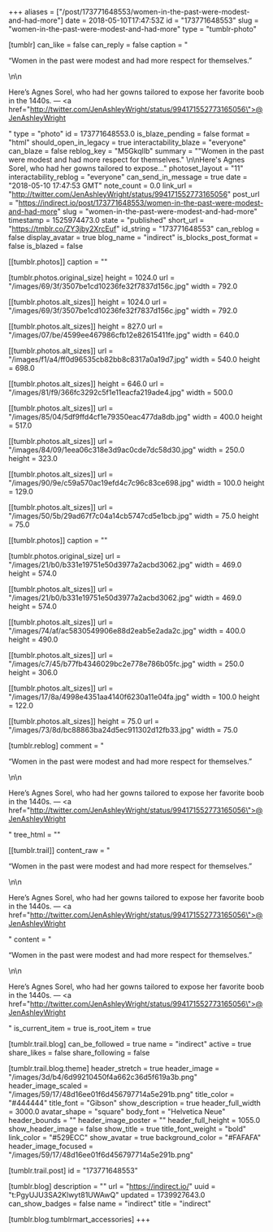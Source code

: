 +++
aliases = ["/post/173771648553/women-in-the-past-were-modest-and-had-more"]
date = 2018-05-10T17:47:53Z
id = "173771648553"
slug = "women-in-the-past-were-modest-and-had-more"
type = "tumblr-photo"

[tumblr]
can_like = false
can_reply = false
caption = "<p>&ldquo;Women in the past were modest and had more respect for themselves.&rdquo; </p>\n\n<p>Here&rsquo;s Agnes Sorel, who had her gowns tailored to expose her favorite boob in the 1440s. — <a href=\"http://twitter.com/JenAshleyWright/status/994171552773165056\">@JenAshleyWright</a></p>"
type = "photo"
id = 173771648553.0
is_blaze_pending = false
format = "html"
should_open_in_legacy = true
interactability_blaze = "everyone"
can_blaze = false
reblog_key = "M5Gkqllb"
summary = "\"Women in the past were modest and had more respect for themselves.\" \n\nHere's Agnes Sorel, who had her gowns tailored to expose..."
photoset_layout = "11"
interactability_reblog = "everyone"
can_send_in_message = true
date = "2018-05-10 17:47:53 GMT"
note_count = 0.0
link_url = "http://twitter.com/JenAshleyWright/status/994171552773165056"
post_url = "https://indirect.io/post/173771648553/women-in-the-past-were-modest-and-had-more"
slug = "women-in-the-past-were-modest-and-had-more"
timestamp = 1525974473.0
state = "published"
short_url = "https://tmblr.co/ZY3jby2XrcEuf"
id_string = "173771648553"
can_reblog = false
display_avatar = true
blog_name = "indirect"
is_blocks_post_format = false
is_blazed = false

[[tumblr.photos]]
caption = ""

[tumblr.photos.original_size]
height = 1024.0
url = "/images/69/3f/3507be1cd10236fe32f7837d156c.jpg"
width = 792.0

[[tumblr.photos.alt_sizes]]
height = 1024.0
url = "/images/69/3f/3507be1cd10236fe32f7837d156c.jpg"
width = 792.0

[[tumblr.photos.alt_sizes]]
height = 827.0
url = "/images/07/be/4599ee467986cfb12e82615411fe.jpg"
width = 640.0

[[tumblr.photos.alt_sizes]]
url = "/images/f1/a4/ff0d96535cb82bb8c8317a0a19d7.jpg"
width = 540.0
height = 698.0

[[tumblr.photos.alt_sizes]]
height = 646.0
url = "/images/81/f9/366fc3292c5f1e11eacfa219ade4.jpg"
width = 500.0

[[tumblr.photos.alt_sizes]]
url = "/images/85/04/5df9ffd4cf1e79350eac477da8db.jpg"
width = 400.0
height = 517.0

[[tumblr.photos.alt_sizes]]
url = "/images/84/09/1eea06c318e3d9ac0cde7dc58d30.jpg"
width = 250.0
height = 323.0

[[tumblr.photos.alt_sizes]]
url = "/images/90/9e/c59a570ac19efd4c7c96c83ce698.jpg"
width = 100.0
height = 129.0

[[tumblr.photos.alt_sizes]]
url = "/images/50/5b/29ad67f7c04a14cb5747cd5e1bcb.jpg"
width = 75.0
height = 75.0

[[tumblr.photos]]
caption = ""

[tumblr.photos.original_size]
url = "/images/21/b0/b331e19751e50d3977a2acbd3062.jpg"
width = 469.0
height = 574.0

[[tumblr.photos.alt_sizes]]
url = "/images/21/b0/b331e19751e50d3977a2acbd3062.jpg"
width = 469.0
height = 574.0

[[tumblr.photos.alt_sizes]]
url = "/images/74/af/ac5830549906e88d2eab5e2ada2c.jpg"
width = 400.0
height = 490.0

[[tumblr.photos.alt_sizes]]
url = "/images/c7/45/b77fb4346029bc2e778e786b05fc.jpg"
width = 250.0
height = 306.0

[[tumblr.photos.alt_sizes]]
url = "/images/17/8a/4998e4351aa4140f6230a11e04fa.jpg"
width = 100.0
height = 122.0

[[tumblr.photos.alt_sizes]]
height = 75.0
url = "/images/73/8d/bc88863ba24d5ec911302d12fb33.jpg"
width = 75.0

[tumblr.reblog]
comment = "<p>“Women in the past were modest and had more respect for themselves.” </p>\n\n<p>Here’s Agnes Sorel, who had her gowns tailored to expose her favorite boob in the 1440s. — <a href=\"http://twitter.com/JenAshleyWright/status/994171552773165056\">@JenAshleyWright</a></p>"
tree_html = ""

[[tumblr.trail]]
content_raw = "<p>“Women in the past were modest and had more respect for themselves.” </p>\n\n<p>Here’s Agnes Sorel, who had her gowns tailored to expose her favorite boob in the 1440s. — <a href=\"http://twitter.com/JenAshleyWright/status/994171552773165056\">@JenAshleyWright</a></p>"
content = "<p>&ldquo;Women in the past were modest and had more respect for themselves.&rdquo; </p>\n\n<p>Here&rsquo;s Agnes Sorel, who had her gowns tailored to expose her favorite boob in the 1440s. &mdash; <a href=\"http://twitter.com/JenAshleyWright/status/994171552773165056\">@JenAshleyWright</a></p>"
is_current_item = true
is_root_item = true

[tumblr.trail.blog]
can_be_followed = true
name = "indirect"
active = true
share_likes = false
share_following = false

[tumblr.trail.blog.theme]
header_stretch = true
header_image = "/images/3d/b4/6d99210450f4a662c36d5f619a3b.png"
header_image_scaled = "/images/59/17/48d16ee01f6d456797714a5e291b.png"
title_color = "#444444"
title_font = "Gibson"
show_description = true
header_full_width = 3000.0
avatar_shape = "square"
body_font = "Helvetica Neue"
header_bounds = ""
header_image_poster = ""
header_full_height = 1055.0
show_header_image = false
show_title = true
title_font_weight = "bold"
link_color = "#529ECC"
show_avatar = true
background_color = "#FAFAFA"
header_image_focused = "/images/59/17/48d16ee01f6d456797714a5e291b.png"

[tumblr.trail.post]
id = "173771648553"

[tumblr.blog]
description = ""
url = "https://indirect.io/"
uuid = "t:PgyUJU3SA2Klwyt81UWAwQ"
updated = 1739927643.0
can_show_badges = false
name = "indirect"
title = "indirect"

[tumblr.blog.tumblrmart_accessories]
+++
